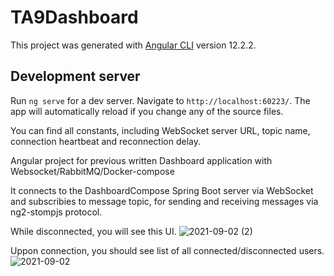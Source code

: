 # TA9Dashboard

This project was generated with [Angular CLI](https://github.com/angular/angular-cli) version 12.2.2.

## Development server

Run `ng serve` for a dev server. Navigate to `http://localhost:60223/`. The app will automatically reload if you change any of the source files.


You can find all constants, including WebSocket server URL, topic name, connection heartbeat and reconnection delay. 

Angular project for previous written Dashboard application with Websocket/RabbitMQ/Docker-compose

It connects to the DashboardCompose Spring Boot server via WebSocket and subscribies to message topic, for sending and receiving messages via ng2-stompjs protocol.



While disconnected, you will see this UI.
![2021-09-02 (2)](https://user-images.githubusercontent.com/64583883/131801494-8e06b811-1963-4ccb-8319-cbae37208b07.png)



Uppon connection, you should see list of all connected/disconnected users.
![2021-09-02](https://user-images.githubusercontent.com/64583883/131800829-1f4765f4-1e86-40f5-a71e-19611f1f0d21.png)






